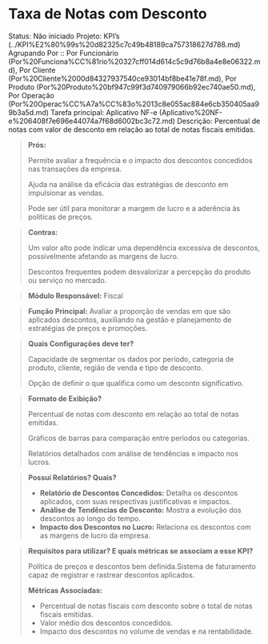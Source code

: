 # Taxa de Notas com Desconto

Status: Não iniciado
Projeto: KPI’s (../KPI%E2%80%99s%20d82325c7c49b48189ca757318627d788.md)
Agrupando Por :: Por Funcionário (Por%20Funciona%CC%81rio%20327cff014d614c5c9d76b8a4e8e06322.md), Por Cliente (Por%20Cliente%2000d84327937540ce93014bf8be41e78f.md), Por Produto (Por%20Produto%20bf947c99f3d740979066b92ec740ae50.md), Por Operação (Por%20Operac%CC%A7a%CC%83o%2013c8e055ac884e6cb350405aa99b3a5d.md)
Tarefa principal: Aplicativo NF-e (Aplicativo%20NF-e%206408f7e696e44074a7f68d6002bc3c72.md)
Descrição: Percentual de notas com valor de desconto em relação ao total de notas fiscais emitidas.

> **Prós:**
> 
> 
> Permite avaliar a frequência e o impacto dos descontos concedidos nas transações da empresa.
> 
> Ajuda na análise da eficácia das estratégias de desconto em impulsionar as vendas.
> 
> Pode ser útil para monitorar a margem de lucro e a aderência às políticas de preços.
> 

> **Contras:**
> 
> 
> Um valor alto pode indicar uma dependência excessiva de descontos, possivelmente afetando as margens de lucro.
> 
> Descontos frequentes podem desvalorizar a percepção do produto ou serviço no mercado.
> 

> **Módulo Responsável:**
Fiscal
> 

> **Função Principal:**
Avaliar a proporção de vendas em que são aplicados descontos, auxiliando na gestão e planejamento de estratégias de preços e promoções.
> 

> **Quais Configurações deve ter?**
> 
> 
> Capacidade de segmentar os dados por período, categoria de produto, cliente, região de venda e tipo de desconto.
> 
> Opção de definir o que qualifica como um desconto significativo.
> 

> **Formato de Exibição?**
> 
> 
> Percentual de notas com desconto em relação ao total de notas emitidas.
> 
> Gráficos de barras para comparação entre períodos ou categorias.
> 
> Relatórios detalhados com análise de tendências e impacto nos lucros.
> 

> **Possuí Relatórios? Quais?**
> 
> - **Relatório de Descontos Concedidos:** 
> Detalha os descontos aplicados, com suas respectivas justificativas e impactos.
> - **Análise de Tendências de Desconto:** 
> Mostra a evolução dos descontos ao longo do tempo.
> - **Impacto dos Descontos no Lucro:** 
> Relaciona os descontos com as margens de lucro da empresa.

> **Requisitos para utilizar? E quais métricas se associam a esse KPI?**
> 
> 
> Política de preços e descontos bem definida.Sistema de faturamento capaz de registrar e rastrear descontos aplicados.
> 
> **Métricas Associadas:**
> 
> - Percentual de notas fiscais com desconto sobre o total de notas fiscais emitidas.
> - Valor médio dos descontos concedidos.
> - Impacto dos descontos no volume de vendas e na rentabilidade.